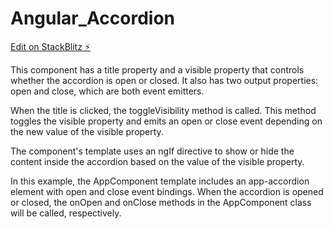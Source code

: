# Angular_Accordion

[Edit on StackBlitz ⚡️](https://stackblitz.com/edit/angular-ivy-lffkqg)

This component has a title property and a visible property that controls whether the accordion is open or closed. It also has two output properties: open and close, which are both event emitters.

When the title is clicked, the toggleVisibility method is called. This method toggles the visible property and emits an open or close event depending on the new value of the visible property.

The component's template uses an ngIf directive to show or hide the content inside the accordion based on the value of the visible property.

In this example, the AppComponent template includes an app-accordion element with open and close event bindings. When the accordion is opened or closed, the onOpen and onClose methods in the AppComponent class will be called, respectively.
